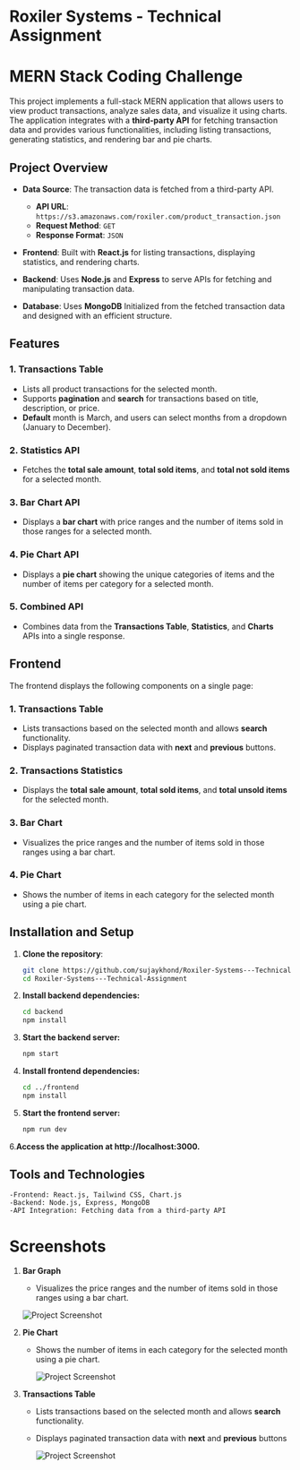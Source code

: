 # Roxiler Systems - Technical Assignment

# **MERN Stack Coding Challenge**

This project implements a full-stack MERN application that allows users to view product transactions, analyze sales data, and visualize it using charts. The application integrates with a **third-party API** for fetching transaction data and provides various functionalities, including listing transactions, generating statistics, and rendering bar and pie charts.

## **Project Overview**

- **Data Source**: The transaction data is fetched from a third-party API.
  - **API URL**: `https://s3.amazonaws.com/roxiler.com/product_transaction.json`
  - **Request Method**: `GET`
  - **Response Format**: `JSON`

- **Frontend**: Built with **React.js** for listing transactions, displaying statistics, and rendering charts.
- **Backend**: Uses **Node.js** and **Express** to serve APIs for fetching and manipulating transaction data.
- **Database**: Uses **MongoDB** Initialized from the fetched transaction data and designed with an efficient structure.
  
## **Features**

### **1. Transactions Table**
- Lists all product transactions for the selected month.
- Supports **pagination** and **search** for transactions based on title, description, or price.
- **Default** month is March, and users can select months from a dropdown (January to December).

### **2. Statistics API**
- Fetches the **total sale amount**, **total sold items**, and **total not sold items** for a selected month.

### **3. Bar Chart API**
- Displays a **bar chart** with price ranges and the number of items sold in those ranges for a selected month.

### **4. Pie Chart API**
- Displays a **pie chart** showing the unique categories of items and the number of items per category for a selected month.

### **5. Combined API**
- Combines data from the **Transactions Table**, **Statistics**, and **Charts** APIs into a single response.


## **Frontend**

The frontend displays the following components on a single page:

### **1. Transactions Table**
- Lists transactions based on the selected month and allows **search** functionality.
- Displays paginated transaction data with **next** and **previous** buttons.

### **2. Transactions Statistics**
- Displays the **total sale amount**, **total sold items**, and **total unsold items** for the selected month.

### **3. Bar Chart**
- Visualizes the price ranges and the number of items sold in those ranges using a bar chart.

### **4. Pie Chart**
- Shows the number of items in each category for the selected month using a pie chart.

## **Installation and Setup**

1. **Clone the repository**:
   ```sh
   git clone https://github.com/sujaykhond/Roxiler-Systems---Technical-Assignment.git
   cd Roxiler-Systems---Technical-Assignment

2. **Install backend dependencies:**
   ```sh
   cd backend
   npm install

3. **Start the backend server:**
   ```sh
   npm start

4. **Install frontend dependencies:**
   ```sh
   cd ../frontend
   npm install

5. **Start the frontend server:**
   ```sh
   npm run dev

6.**Access the application at http://localhost:3000.**


## **Tools and Technologies**
    -Frontend: React.js, Tailwind CSS, Chart.js
    -Backend: Node.js, Express, MongoDB
    -API Integration: Fetching data from a third-party API

# Screenshots

1. **Bar Graph**
     - Visualizes the price ranges and the number of items sold in those ranges using a bar chart.
   
      ![Project Screenshot](./frontend/src/assets/bargraph.png)


2. **Pie Chart**
     - Shows the number of items in each category for the selected month using a pie chart.

       ![Project Screenshot](./frontend/src/assets/piagraph.png)


3.  **Transactions Table**
      - Lists transactions based on the selected month and allows **search** functionality.
      - Displays paginated transaction data with **next** and **previous** buttons
     
        ![Project Screenshot](./frontend/src/assets/transactionlist.png)
    

    
    




